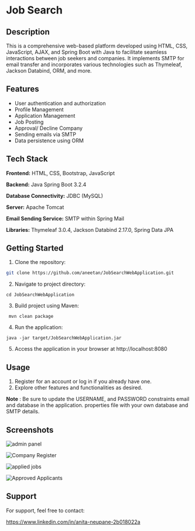 
# Job Search

## Description

This is a comprehensive web-based platform developed using HTML, CSS, JavaScript, AJAX, and Spring Boot with Java  to facilitate seamless interactions between job seekers and companies. It implements SMTP for email transfer and incorporates various technologies such as Thymeleaf, Jackson Databind, ORM, and more.

## Features

- User authentication and authorization
- Profile Management
- Application Management
- Job Posting
- Approval/ Decline Company
- Sending emails via SMTP
- Data persistence using ORM

## Tech Stack

**Frontend:** HTML, CSS, Bootstrap, JavaScript

**Backend:** Java Spring Boot 3.2.4

**Database Connectivity:** JDBC (MySQL)

**Server:** Apache Tomcat

**Email Sending Service:** SMTP within Spring Mail

**Libraries:** Thymeleaf 3.0.4, Jackson Databind 2.17.0, Spring Data JPA

## Getting Started

1. Clone the repository:
```bash
git clone https://github.com/aneetan/JobSearchWebApplication.git

```
2. Navigate to project directory:
```
cd JobSearchWebApplication
```
3. Build project using Maven:
```
 mvn clean package
```
4. Run the application:
```
java -jar target/JobSearchWebApplication.jar
```
5. Access the application in your browser at http://localhost:8080

## Usage
1. Register for an account or log in if you already have one.
2. Explore other features and functionalities as desired.

**Note** : Be sure to update the USERNAME, and PASSWORD constraints email and database in the application. properties file with your own database and SMTP details.

## Screenshots

![admin panel](https://github.com/aneetan/JobSearchWebApplication/assets/92221867/34e5d0e3-27fa-4a0e-8896-e5a733ffb0d9)

![Company Register](https://github.com/aneetan/JobSearchWebApplication/assets/92221867/a91533cf-fac3-482e-b0ac-7e5f885e2a8c)

![applied jobs](https://github.com/aneetan/JobSearchWebApplication/assets/92221867/b26ef816-adcb-42cf-abfe-e77f2ec7c544)

![Approved Applicants](https://github.com/aneetan/JobSearchWebApplication/assets/92221867/11a54ab1-6b22-4703-96bf-fa90a60d7bb9)


## Support
For support, feel free to contact:

https://www.linkedin.com/in/anita-neupane-2b018022a

